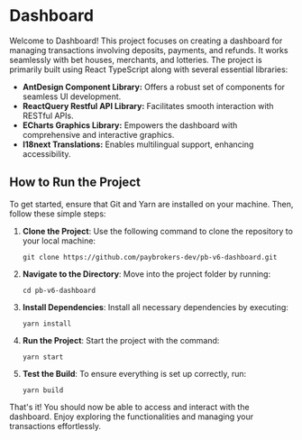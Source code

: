# Dashboard

Welcome to Dashboard! This project focuses on creating a dashboard for managing transactions involving deposits, payments, and refunds. It works seamlessly with bet houses, merchants, and lotteries. The project is primarily built using React TypeScript along with several essential libraries:

- **AntDesign Component Library:** Offers a robust set of components for seamless UI development.
- **ReactQuery Restful API Library:** Facilitates smooth interaction with RESTful APIs.
- **ECharts Graphics Library:** Empowers the dashboard with comprehensive and interactive graphics.
- **I18next Translations:** Enables multilingual support, enhancing accessibility.

## How to Run the Project

To get started, ensure that Git and Yarn are installed on your machine. Then, follow these simple steps:

1. **Clone the Project**: Use the following command to clone the repository to your local machine:

    ```
    git clone https://github.com/paybrokers-dev/pb-v6-dashboard.git
    ```

2. **Navigate to the Directory**: Move into the project folder by running:

    ```
    cd pb-v6-dashboard
    ```

3. **Install Dependencies**: Install all necessary dependencies by executing:

    ```
    yarn install
    ```

4. **Run the Project**: Start the project with the command:

    ```
    yarn start
    ```

5. **Test the Build**: To ensure everything is set up correctly, run:

    ```
    yarn build
    ```

That's it! You should now be able to access and interact with the dashboard. Enjoy exploring the functionalities and managing your transactions effortlessly.

